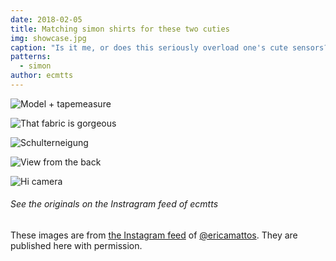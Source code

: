 ```yaml
---
date: 2018-02-05
title: Matching simon shirts for these two cuties
img: showcase.jpg
caption: "Is it me, or does this seriously overload one's cute sensors?"
patterns:
  - simon
author: ecmtts
---
```


![Model + tapemeasure](view2.jpg)

![That fabric is gorgeous](view3.jpg)

![Schulterneigung](view4.jpg)

![View from the back](view5.jpg)

![Hi camera](view6.jpg)

<Note>

###### See the originals on the Instragram feed of ecmtts

These images are from 
[the Instagram feed](https://www.instagram.com/ecmtts/)
of [@ericamattos](/users/ericamattos).
They are published here with permission.

</Note>

